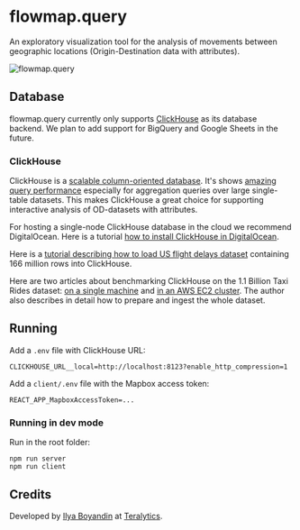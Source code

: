 # flowmap.query

An exploratory visualization tool for the analysis of movements between geographic locations (Origin-Destination data with attributes).

![flowmap.query](https://user-images.githubusercontent.com/351828/61302543-3f6dfc00-a7e6-11e9-8a5f-3451a9f5c6f1.png)


##  Database 
flowmap.query currently only supports [ClickHouse](https://clickhouse.yandex/) as its database backend.
We plan to add support for BigQuery and Google Sheets in the future. 

### ClickHouse
ClickHouse is a [scalable column-oriented database](https://clickhouse.yandex/docs/en/). 
It's shows [amazing query performance](https://tech.marksblogg.com/billion-nyc-taxi-rides-clickhouse-cluster.html) 
especially for aggregation queries over large single-table datasets. 
This makes ClickHouse a great choice for supporting interactive analysis of OD-datasets with attributes. 

For hosting a single-node ClickHouse database in the cloud we recommend DigitalOcean. Here is a tutorial 
[how to install ClickHouse in DigitalOcean](https://www.digitalocean.com/community/tutorials/how-to-install-and-use-clickhouse-on-ubuntu-18-04).

Here is a [tutorial describing how to load  US flight delays dataset](https://clickhouse.yandex/tutorial.html) containing 166 million rows into ClickHouse.

Here are two articles about benchmarking ClickHouse on the 1.1 Billion Taxi Rides dataset: 
[on a single machine](https://tech.marksblogg.com/billion-nyc-taxi-clickhouse.html) and 
[in an AWS EC2 cluster](https://tech.marksblogg.com/billion-nyc-taxi-rides-clickhouse-cluster.html). 
The author also describes in detail how to prepare and ingest the whole dataset. 


## Running
  
Add a `.env` file with ClickHouse URL:
  
    CLICKHOUSE_URL__local=http://localhost:8123?enable_http_compression=1
  
Add a `client/.env` file with the Mapbox access token:
  
    REACT_APP_MapboxAccessToken=...

### Running in dev mode
Run in the root folder:

    npm run server
    npm run client
    
## Credits

Developed by [Ilya Boyandin](https://ilya.boyandin.me) at [Teralytics](https://www.teralytics.net/).
